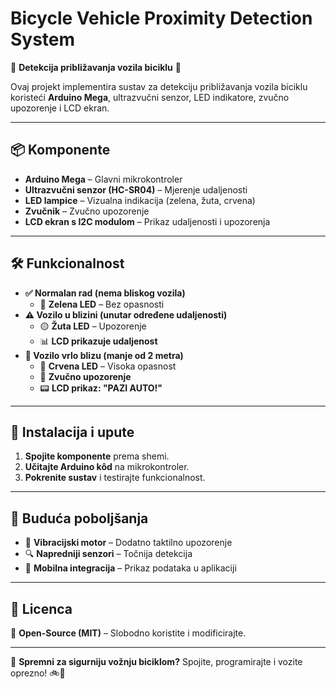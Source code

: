 # Bicycle Vehicle Proximity Detection System  

🚴 **Detekcija približavanja vozila biciklu** 🚗  

Ovaj projekt implementira sustav za detekciju približavanja vozila biciklu koristeći **Arduino Mega**, ultrazvučni senzor, LED indikatore, zvučno upozorenje i LCD ekran.  

---

## 📦 Komponente  
- **Arduino Mega** – Glavni mikrokontroler  
- **Ultrazvučni senzor (HC-SR04)** – Mjerenje udaljenosti  
- **LED lampice** – Vizualna indikacija (zelena, žuta, crvena)  
- **Zvučnik** – Zvučno upozorenje  
- **LCD ekran s I2C modulom** – Prikaz udaljenosti i upozorenja  

---

## 🛠️ Funkcionalnost  
- **✅ Normalan rad (nema bliskog vozila)**  
  - 🔵 **Zelena LED** – Bez opasnosti  
- **⚠️ Vozilo u blizini (unutar određene udaljenosti)**  
  - 🟡 **Žuta LED** – Upozorenje  
  - 📊 **LCD prikazuje udaljenost**  
- **🚨 Vozilo vrlo blizu (manje od 2 metra)**  
  - 🔴 **Crvena LED** – Visoka opasnost  
  - 🔔 **Zvučno upozorenje**  
  - 📟 **LCD prikaz: "PAZI AUTO!"**  

---

## 🔌 Instalacija i upute  
1. **Spojite komponente** prema shemi.  
2. **Učitajte Arduino kôd** na mikrokontroler.  
3. **Pokrenite sustav** i testirajte funkcionalnost.  

---

## 🔮 Buduća poboljšanja  
- 📳 **Vibracijski motor** – Dodatno taktilno upozorenje  
- 🔍 **Napredniji senzori** – Točnija detekcija  
- 📱 **Mobilna integracija** – Prikaz podataka u aplikaciji  

---

## 📜 Licenca  
📌 **Open-Source (MIT)** – Slobodno koristite i modificirajte.  

---

🚀 **Spremni za sigurniju vožnju biciklom?** Spojite, programirajte i vozite oprezno! 🚲💨
